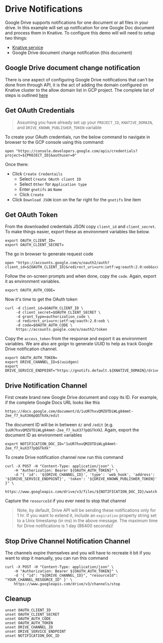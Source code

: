 # Drive Notifications

Google Drive supports notifications for one document or all files in your drive. In this example will set up notification for one Google Doc document and process them in Knative. To configure this demo will will need to setup two things:

* [Knative service](../../cmd/service)
* Google Drive document change notification (this document)

## Google Drive document change notification

There is one aspect of configuring Google Drive notifications that can't be done from through API, it is the act of adding the domain configured on Knative cluster to the allow domain list in GCP project. The complete list of steps is outlined [here](https://cloud.google.com/storage/docs/object-change-notification#_Authorize_Endpoint)

## Get OAuth Credentials

> Assuming you have already set up your `PROJECT_ID`, `KNATIVE_DOMAIN`, and `DRIVE_KNOWN_PUBLISHER_TOKEN` variable

To create your OAuth credentials, run the below command to navigate in browser to the GCP console using this command:

```shell
open "https://console.developers.google.com/apis/credentials?project=${PROJECT_ID}&authuser=0"
```

Once there:

* Click `Create Credentails`
   * Select `Create OAuth client ID`
   * Select `Other` for `Application type`
   * Enter `gnotifs` as `Name`
   * Click `Create`
* Click `Download JSON` icon on the far right for the `gnotifs` line item

## Get OAuth Token

From the downloaded credentials JSON copy `client_id` and `client_secret`. To make things easier, export these as environment variables like below.

```shell
export OAUTH_CLIENT_ID=
export OAUTH_CLIENT_SECRET=
```

The go in browser to generate request code

```shell
open "https://accounts.google.com/o/oauth2/auth?client_id=${OAUTH_CLIENT_ID}&redirect_uri=urn:ietf:wg:oauth:2.0:oob&scope=https://www.googleapis.com/auth/drive.metadata.readonly&response_type=code"
```

Follow the on-screen prompts and when done, copy the `code`. Again, export it as environment variables.

```shell
export OAUTH_AUTH_CODE=
```

Now it's time to get the OAuth token

```shell
curl -d client_id=$OAUTH_CLIENT_ID \
     -d client_secret=$OAUTH_CLIENT_SECRET \
     -d grant_type=authorization_code \
     -d redirect_uri=urn:ietf:wg:oauth:2.0:oob \
     -d code=$OAUTH_AUTH_CODE \
     https://accounts.google.com/o/oauth2/token
```

Copy the `access_token` from the response and export it as environment variables. We are also are goign to generate UUID to help as track Google Drive notification channel.

```shell
export OAUTH_AUTH_TOKEN=
export DRIVE_CHANNEL_ID=$(uuidgen)
export DRIVE_SERVICE_ENDPOINT="https://gnotifs.default.${KNATIVE_DOMAIN}/drive"
```

## Drive Notification Channel

First create brand new Google Drive document and copy its ID. For example, if the complete Google Docs URL looks like this

```shell
https://docs.google.com/document/d/1uUR7hxvQMZOTDiWLg84mmt-Zee_f7_kuX366pQGTkXk/edit
```

The document ID will be in between `d/` and `/edit` (e.g. `1uUR7hxvQMZOTDiWLg84mmt-Zee_f7_kuX377pQGTkXk`). Again, export the document ID as environment variables

```shell
export NOTIFICATION_DOC_ID="1uUR7hxvQMZOTDiWLg84mmt-Zee_f7_kuX377pQGTkXk"
```

To create Drive notification channel now run this command

```shell
curl -X POST -H "Content-Type: application/json" \
    -H "Authorization: Bearer ${OAUTH_AUTH_TOKEN}" \
    -d "{ 'id': '${DRIVE_CHANNEL_ID}', 'type': 'web_hook', 'address': '${DRIVE_SERVICE_ENDPOINT}', 'token': '${DRIVE_KNOWN_PUBLISHER_TOKEN}' }" \
    https://www.googleapis.com/drive/v3/files/${NOTIFICATION_DOC_ID}/watch
```

Capture the `resourceId` if you ever need to stop that channel

> Note, by default, Drive API will be sending these notifications only for 1 hr. If you want to extend it, include an `expiration` property string set to a Unix timestamp (in ms) in the above message. The maximum time for Drive notifications is 1 day (86400 seconds)!


## Stop Drive Channel Notification Channel

The channels expire themselves and you will have to recreate it bit if you want to stop it manually, you can run this command


```shell
curl -X POST -H "Content-Type: application/json" \
    -H "Authorization: Bearer ${OAUTH_AUTH_TOKEN}" \
    -d '{ "id": "${DRIVE_CHANNEL_ID}", "resourceId": "YOUR_CHANNEL_RESOURCE_ID" }' \
    https://www.googleapis.com/drive/v3/channels/stop
```

## Cleanup

```shell
unset OAUTH_CLIENT_ID
unset OAUTH_CLIENT_SECRET
unset OAUTH_AUTH_CODE
unset OAUTH_AUTH_TOKEN
unset DRIVE_CHANNEL_ID
unset DRIVE_SERVICE_ENDPOINT
unset NOTIFICATION_DOC_ID
```
